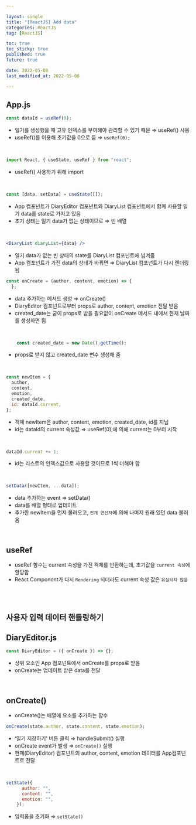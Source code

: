 ```yaml
---

layout: single
title: "[ReactJS] Add data"
categories: ReactJS
tag: [ReactJS]

toc: true
toc_sticky: true
published: true
future: true

date: 2022-05-08
last_modified_at: 2022-05-08

---
```


## App.js

```jsx
const dataId = useRef(0);
```

- 일기를 생성했을 때 고유 인덱스를 부여해야 관리할 수 있기 때문 ⇒ useRef() 사용
- useRef()를 이용해 초기값을 0으로 둠 ⇒ `useRef(0);`

<br />

```jsx
import React, { useState, useRef } from "react";
```

- useRef() 사용하기 위해 import

<br />

```jsx
const [data, setData] = useState([]);
```

- App 컴포넌트가 DiaryEditor 컴포넌트와 DiaryList 컴포넌트에서 함께 사용할 일기 data를 state로 가지고 있음
- 초기 상태는 일기 data가 없는 상태이므로 ⇒ 빈 배열

<br />

```jsx
<DiaryList diaryList={data} />
```

- 일기 data가 없는 빈 상태의 state를 DiaryList 컴포넌트에 넘겨줌
- App 컴포넌트가 가진 data의 상태가 바뀌면 ⇒ DiaryList 컴포넌트가 다시 렌더링됨

```jsx
const onCreate = (author, content, emotion) => {
  };
```

- data 추가하는 메서드 생성 ⇒ onCreate()
- DiaryEditor 컴포넌트로부터 props로 author, content, emotion 전달 받음
- created_date는 굳이 props로 받을 필요없이 onCreate 메서드 내에서 현재 날짜를 생성하면 됨

<br />

```jsx
    const created_date = new Date().getTime();
```

- props로 받지 않고 created_date 변수 생성해 줌

<br />

```jsx
const newItem = {
  author,
  content,
  emotion,
  created_date,
  id: dataId.current,
};
```

- 객체 newItem은 author, content, emotion, created_date, id를 지님
- id는 dataId의 current 속성값 ⇒ useRef(0);에 의해 current는 0부터 시작

<br />

```jsx
dataId.current += 1;
```

- id는 리스트의 인덱스값으로 사용할 것이므로 1씩 더해야 함

<br />

```jsx
setData([newItem, ...data]);
```

- data 추가하는 event ⇒ setData()
- data를 배열 형태로 업데이트
- 추가한 newItem을 먼저 불러오고, `전개 연산자`에 의해 나머지 원래 있던 data 불러옴

<br />

## useRef

- useRef 함수는 current 속성을 가진 객체를 반환하는데, 초기값을 `current 속성`에 할당함
- React Componont가 다시 `Rendering` 되더라도 current 속성 값은 `유실되지 않음`

<br />

<br />

## 사용자 입력 데이터 핸들링하기

## DiaryEditor.js

```jsx
const DiaryEditor = ({ onCreate }) => {};
```

- 상위 요소인 App 컴포넌트에서 onCreate를 props로 받음
- onCreate는 업데이트 받은 data를 전달

<br />

## onCreate()

- onCreate()는 배열에 요소를 추가하는 함수

```jsx
onCreate(state.author, state.content, state.emotion);
```

- ‘일기 저장하기' 버튼 클릭 ⇒ handleSubmit() 실행
- onCreate event가 발생 ⇒ `onCreate()` 실행
- 현재(DiaryEditor) 컴포넌트의 author, content, emotion 데이터를 App컴포넌트로 전달

<br />

```jsx
setState({
      author: "",
      content: "",
      emotion: "",
    });
```

- 입력폼을 초기화 ⇒ `setState()`

<br />
